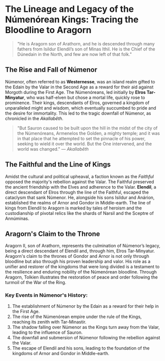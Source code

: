 # The Lineage and Legacy of the Númenórean Kings: Tracing the Bloodline to Aragorn

> "He is Aragorn son of Arathorn, and he is descended through many fathers from Isildur Elendil’s son of Minas Ithil. He is the Chief of the Dúnedain in the North, and few are now left of that folk."

## The Rise and Fall of Númenor
Númenor, often referred to as **Westernesse**, was an island realm gifted to the Edain by the Valar in the Second Age as a reward for their aid against Morgoth during the First Age. The Númenóreans, led initially by **Elros Tar-Minyatur**, who was half-elven but chose a mortal life, quickly rose to prominence. Their kings, descendants of Elros, governed a kingdom of unparalleled might and wisdom, which eventually succumbed to pride and the desire for immortality. This led to the tragic downfall of Númenor, as chronicled in the _Akallabêth_.

> "But Sauron caused to be built upon the hill in the midst of the city of the Númenóreans, Armenelos the Golden, a mighty temple; and it was in that place that he attempted to set the pinnacle of his power, seeking to wield it over the world. But the One intervened, and the world was changed." — *Akallabêth*

## The Faithful and the Line of Kings
Amidst the cultural and political upheaval, a faction known as the *Faithful* opposed the majority's rebellion against the Valar. The Faithful preserved the ancient friendship with the Elves and adherence to the Valar. **Elendil**, a direct descendant of Elros through the line of the Faithful, escaped the cataclysm that sank Númenor. He, alongside his sons Isildur and Anárion, established the realms of Arnor and Gondor in Middle-earth. The line of kings from Elendil to Aragorn is marked by tales of heroism and the custodianship of pivotal relics like the shards of Narsil and the Sceptre of Annúminas.

## Aragorn's Claim to the Throne
Aragorn II, son of Arathorn, represents the culmination of Númenor’s legacy, being a direct descendant of Elendil and, through him, Elros Tar-Minyatur. Aragorn's claim to the thrones of Gondor and Arnor is not only through bloodline but also through his proven leadership and valor. His role as a unifier and restorer of the kingdoms that were long divided is a testament to the resilience and enduring nobility of the Númenórean bloodline. Through Aragorn, Tolkien illustrates the restoration of peace and order following the turmoil of the War of the Ring.

### Key Events in Númenor's History:
1. The establishment of Númenor by the Edain as a reward for their help in the First Age.
2. The rise of the Númenórean empire under the rule of the Kings, reaching its zenith with Tar-Minastir.
3. The shadow falling over Númenor as the Kings turn away from the Valar, leading to the influence of Sauron.
4. The downfall and submersion of Númenor following the rebellion against the Valar.
5. The escape of Elendil and his sons, leading to the foundation of the kingdoms of Arnor and Gondor in Middle-earth.
